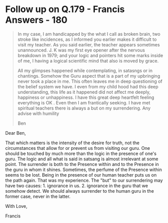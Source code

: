 # Follow up on Q.179 - Francis Answers - 180

>In my case, I am handicapped by the what I call as broken brain, two stroke like incidences, as I informed you earlier makes it difficult to visit my teacher. As you said earlier, the teacher appears sometimes unannounced. J. K was my first eye opener after the nervous breakdown in 1979; and your logic and pointers hit some marks inside of me, I having a logical scientific mind that also is moved by grace. 
>
>All my glimpses happened while contemplating, in satasngs or in chantings. Somehow the Guru aspect that is a part of my upbringing never took a place in me. This often leaves me in deep questioning of the belief system we have. I even from my child hood had this deep understanding, this life as it happened did not affect me deeply, happiness or unhappiness. I have this great deep heartfelt feeling everything is OK . Even then I am frantically seeking. I have met spiritual teachers there is always a but on my surrendering. Any advise with humility 
>
>Ben

Dear Ben,

That which matters is the intensity of the desire for truth, not the circumstances that allow for or prevent us from visiting our guru. One should be touched by much more than the logic in the presence of one's guru. The logic and all what is said in satsang is almost irrelevant at some point. The surrender is both to the Presence within and to the Presence in the guru in whom it shines. Sometimes, the perfume of the Presence within seems to be lost. Being in the presence of our human teacher puts us on the path again. That was my experience. The "but" to our surrendering may have two causes: 1. ignorance in us. 2. ignorance in the guru that we somehow detect. We should always surrender to the human guru in the former case, never in the latter.

With Love,

Francis 

